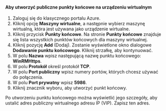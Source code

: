 #### <a name="to-create-public-endpoints-on-the-virtual-device"></a>Aby utworzyć publiczne punkty końcowe na urządzeniu wirtualnym

1. Zaloguj się do klasycznego portalu Azure.
2. Kliknij opcję **Maszyny wirtualne**, a następnie wybierz maszynę wirtualną, która jest używana jako urządzenie wirtualne.
3. Kliknij przycisk **Punkty końcowe**. Na stronie **Punkty końcowe** znajduje się lista wszystkich punktów końcowych dla maszyny wirtualnej.
4. Kliknij pozycję **Add** (Dodaj). Zostanie wyświetlone okno dialogowe **Dodawanie punktu końcowego**. Kliknij strzałkę, aby kontynuować.
5. W polu **Nazwa** wpisz następującą nazwę punktu końcowego: **WinRMHttps**.
6. W polu **Protokół** określ protokół **TCP**.
7. W polu **Port publiczny** wpisz numery portów, których chcesz używać do połączenia.
8. W polu **Port prywatny** wpisz **5986**.
9. Kliknij znacznik wyboru, aby utworzyć punkt końcowy.

Po utworzeniu punktu końcowego można wyświetlić jego szczegóły, aby ustalić adres publiczny wirtualnego adresu IP (VIP). Zapisz ten adres.



<!--HONumber=Jan17_HO1-->


